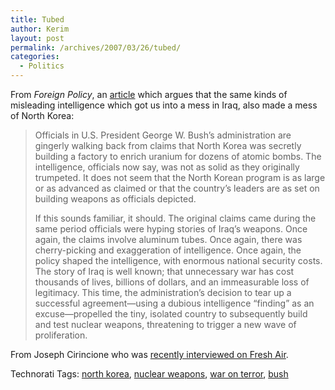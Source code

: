 ```yaml
---
title: Tubed
author: Kerim
layout: post
permalink: /archives/2007/03/26/tubed/
categories:
  - Politics
---
```

From *Foreign Policy*, an <a href="http://www.foreignpolicy.com/story/cms.php?story_id=3755" onclick="_gaq.push(['_trackEvent', 'outbound-article', 'http://www.foreignpolicy.com/story/cms.php?story_id=3755', 'article']);" >article</a> which argues that the same kinds of misleading intelligence which got us into a mess in Iraq, also made a mess of North Korea:  
  


> Officials in U.S. President George W. Bush’s administration are gingerly walking back from claims that North Korea was secretly building a factory to enrich uranium for dozens of atomic bombs. The intelligence, officials now say, was not as solid as they originally trumpeted. It does not seem that the North Korean program is as large or as advanced as claimed or that the country’s leaders are as set on building weapons as officials depicted.
> 
> If this sounds familiar, it should. The original claims came during the same period officials were hyping stories of Iraq’s weapons. Once again, the claims involve aluminum tubes. Once again, there was cherry-picking and exaggeration of intelligence. Once again, the policy shaped the intelligence, with enormous national security costs. The story of Iraq is well known; that unnecessary war has cost thousands of lives, billions of dollars, and an immeasurable loss of legitimacy. This time, the administration’s decision to tear up a successful agreement—using a dubious intelligence “finding” as an excuse—propelled the tiny, isolated country to subsequently build and test nuclear weapons, threatening to trigger a new wave of proliferation.

From Joseph Cirincione who was <a href="http://www.npr.org/templates/story/story.php?storyId=9040466" onclick="_gaq.push(['_trackEvent', 'outbound-article', 'http://www.npr.org/templates/story/story.php?storyId=9040466', 'recently interviewed on Fresh Air']);" >recently interviewed on Fresh Air</a>.

Technorati Tags: <a href="http://technorati.com/tag/north%20korea" onclick="_gaq.push(['_trackEvent', 'outbound-article', 'http://technorati.com/tag/north%20korea', 'north korea']);" class="performancingtags"  rel="tag">north korea</a>, <a href="http://technorati.com/tag/nuclear%20weapons" onclick="_gaq.push(['_trackEvent', 'outbound-article', 'http://technorati.com/tag/nuclear%20weapons', 'nuclear weapons']);" class="performancingtags"  rel="tag">nuclear weapons</a>, <a href="http://technorati.com/tag/war%20on%20terror" onclick="_gaq.push(['_trackEvent', 'outbound-article', 'http://technorati.com/tag/war%20on%20terror', 'war on terror']);" class="performancingtags"  rel="tag">war on terror</a>, <a href="http://technorati.com/tag/bush" onclick="_gaq.push(['_trackEvent', 'outbound-article', 'http://technorati.com/tag/bush', 'bush']);" class="performancingtags"  rel="tag">bush</a>

